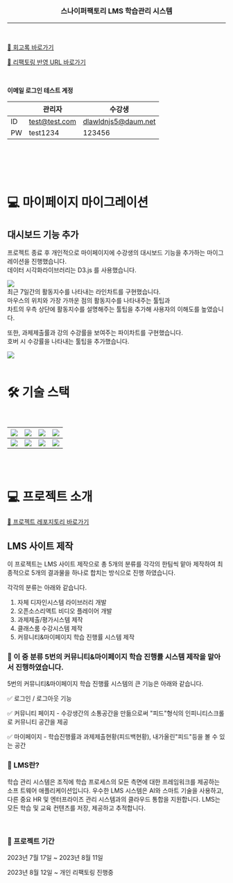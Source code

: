<div align="center">
  <h3>스나이퍼팩토리 LMS 학습관리 시스템</h3> 
 
</div>

---

<br/>

[🚀 회고록 바로가기](https://www.notion.so/LMS-401f6a1172a046e596963a792dccabf3)

[🚀 리팩토링 반영 URL 바로가기](https://lms-edumanagement-system.vercel.app/)

<br/>

**이메일 로그인 테스트 계정**

|     | 관리자        | 수강생              |
| --- | ------------- | ------------------- |
| ID  | test@test.com | dlawldnjs5@daum.net |
| PW  | test1234      | 123456              |

<br/>
<br/>

<br/>
<br/>

# 💻 마이페이지 마이그레이션

## 대시보드 기능 추가

프로젝트 종료 후 개인적으로 마이페이지에 수강생의 대시보드 기능을 추가하는 마이그레이션을 진행했습니다.
<br/>
데이터 시각화라이브러리는 D3.js 를 사용했습니다.
<br/>

<img src="https://github.com/energy1-914/LMS-Edumanage-System/assets/108319907/c1fddf21-e917-4d51-85de-943b439619fd" />
<br/>
최근 7일간의 활동지수를 나타내는 라인차트를 구현했습니다.
<br/>
마우스의 위치와 가장 가까운 점의 활동지수를 나타내주는 툴팁과
<br/>
차트의 우측 상단에 활동지수를 설명해주는 툴팁을 추가해 사용자의 이해도를 높였습니다.
<br/>

또한, 과제제출률과 강의 수강률을 보여주는 파이차트를 구현했습니다.
<br/>
호버 시 수강률을 나타내는 툴팁을 추가했습니다.

<img src="https://github.com/energy1-914/LMS-Edumanage-System/assets/108319907/7768d4ca-aa27-4465-9bc5-93354e489480
" />
<br/>
<br/>

# 🛠️ 기술 스택

<br/>

<div align="middle">
  
|<img src="https://img.shields.io/badge/Next.js-000000?style=flat-square&logo=Next.js&logoColor=white"/>|<img src="https://img.shields.io/badge/TypeScript-3178C6?style=for-the-badge&logo=typescript&logoColor=white"/>|<img src="https://img.shields.io/badge/react-hook-form"/>|<img src="https://img.shields.io/badge/ReactQuery-FF4154?style=for-the-badge&logo=reactquery&logoColor=white"/>|
|:-:|:-:|:-:|:-:|
|<img src="https://img.shields.io/badge/redux-toolkit"/>|<img src="https://img.shields.io/badge/Tailwind CSS-06B6D4?style=flat-square&logo=Tailwind CSS&logoColor=white"/>|<img src="https://img.shields.io/badge/Vercel-000000?style=flat-square&logo=Vercel&logoColor=white"/>|<img src="https://img.shields.io/badge/Firebase-FFCA28?style=flat-square&logo=firebase&logoColor=black"/>|
</div>
<br/>
<br/>

# 💻 프로젝트 소개

[🚀 프로젝트 레포지토리 바로가기](https://github.com/sniperfactory-official/sfac-lms-team-a)

## LMS 사이트 제작

이 프로젝트는 LMS 사이트 제작으로 총 5개의 분류를 각각의 한팀씩 맡아 제작하여 최종적으로 5개의 결과물을 하나로 합치는 방식으로 진행 하였습니다.

각각의 분류는 아래와 같습니다.

1. 자체 디자인시스템 라이브러리 개발
2. 오픈소스리액트 비디오 플레이어 개발
3. 과제제출/평가시스템 제작
4. 클래스룸 수강시스템 제작
5. 커뮤니티&마이페이지 학습 진행률 시스템 제작

### 📌 이 중 **분류 5번의 커뮤니티&마이페이지 학습 진행률 시스템 제작**을 맡아서 진행하였습니다.

5번의 커뮤니티&마이페이지 학습 진행률 시스템의 큰 기능은 아래와 같습니다.

✅ 로그인 / 로그아웃 기능

✅ 커뮤니티 페이지 - 수강생간의 소통공간을 만듦으로써 "피드"형식의 인피니티스크롤 로 커뮤니티 공간을 제공

✅ 마이페이지 - 학습진행률과 과제제출현황(피드백현황), 내가올린"피드"등을 볼 수 있는 공간

<aside>

### 📖 LMS란?

학습 관리 시스템은 조직에 학습 프로세스의 모든 측면에 대한 프레임워크를 제공하는 소프 트웨어 애플리케이션입니다. 우수한 LMS 시스템은 AI와 스마트 기술을 사용하고, 다른 중요 HR 및 엔터프라이즈
관리 시스템과의 클라우드 통합을 지원합니다. LMS는 모든 학습 및 교육 컨텐츠를 저장, 제공하고 추적합니다.

</aside>
<br/>

### 📆 프로젝트 기간

2023년 7월 17일 ~ 2023년 8월 11일
<br/>

2023년 8월 12일 ~ 개인 리팩토링 진행중

<br/>
<br/>

<br/>
<br/>
